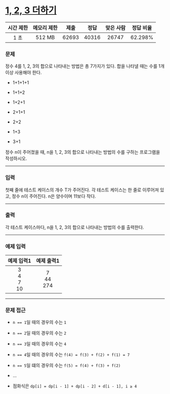 # [1, 2, 3 더하기](https://www.acmicpc.net/problem/9095)

<div align = center>

| 시간 제한 | 메모리 제한 | 제출  | 정답  | 맞은 사람 | 정답 비율 |
| :-------: | :---------: | :---: | :---: | :-------: | :-------: |
|   1 초    |   512 MB    | 62693 | 40316 |   26747   |  62.298%  |

</div>

### 문제

정수 4를 1, 2, 3의 합으로 나타내는 방법은 총 7가지가 있다. 합을 나타낼 때는 수를 1개 이상 사용해야 한다.

  - 1+1+1+1

  - 1+1+2

  - 1+2+1

  - 2+1+1

  - 2+2

  - 1+3

  - 3+1

정수 n이 주어졌을 때, n을 1, 2, 3의 합으로 나타내는 방법의 수를 구하는 프로그램을 작성하시오.

---

### 입력

첫째 줄에 테스트 케이스의 개수 T가 주어진다. 각 테스트 케이스는 한 줄로 이루어져 있고, 정수 n이 주어진다. n은 양수이며 11보다 작다.

---

### 출력

각 테스트 케이스마다, n을 1, 2, 3의 합으로 나타내는 방법의 수를 출력한다.

---

### 예제 입력

|      예제 입력1      |    예제 출력1    |
| :------------------: | :--------------: |
| 3<br/>4<br/>7<br/>10 | 7<br/>44<br/>274 |

---

### 문제 접근

  - `n == 1`일 때의 경우의 수는 `1`

  - `n == 2`일 때의 경우의 수는 `2`

  - `n == 3`일 때의 경우의 수는 `4`

  - `n == 4`일 때의 경우의 수는 `f(4) = f(3) + f(2) + f(1) = 7`

  - `n == 5`일 떄의 경우의 수는 `f(5) = f(4) + f(3) + f(2)`

  - ...

  - 점화식은 `dp[i] = dp[i - 1] + dp[i - 2] + d[i - 1], i ≥ 4`
